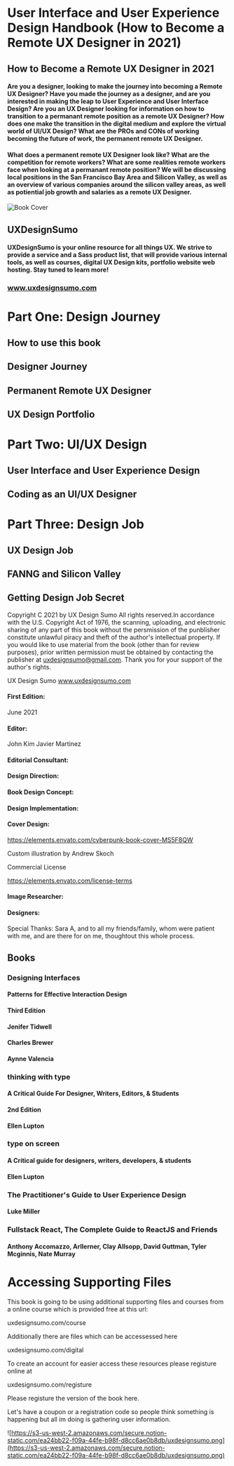 # User Interface and User Experience Design Handbook (How to Become a Remote UX Designer in 2021)

## How to Become a Remote UX Designer in 2021
#### Are you a designer, looking to make the journey into becoming a Remote UX Designer? Have you made the journey as a designer, and are you interested in making the leap to User Experience and User Interface Design? Are you an UX Designer looking for information on how to transition to a permanant remote position as a remote UX Designer? How does one make the transition in the digital medium and explore the virtual world of UI/UX Design? What are the PROs and CONs of working becoming the future of work, the permanent remote UX Designer.

#### What does a permanent remote UX Designer look like? What are the competition for remote workers? What are some realities remote workers face when looking at a permanant remote position? We will be discussing local positions in the San Francisco Bay Area and Silicon Valley, as well as an overview of various companies around the silicon valley areas, as well as potiential job growth and salaries as a remote UX Designer. 

![Book Cover](files/img/book_cover_v1.png)

## UXDesignSumo
#### UXDesignSumo is your online resource for all things UX. We strive to provide a service and a Sass product list, that will provide various internal tools, as well as courses, digital UX Design kits, portfolio website web hosting. Stay tuned to learn more!
### www.uxdesignsumo.com

# Part One: Design Journey
## How to use this book
## Designer Journey
## Permanent Remote UX Designer
## UX Design Portfolio
# Part Two: UI/UX Design
## User Interface and User Experience Design
## Coding as an UI/UX Designer
# Part Three: Design Job
## UX Design Job
## FANNG and Silicon Valley
## Getting Design Job Secret

Copyright C 2021 by UX Design Sumo
All rights reserved.In accordance with the U.S. Copyright Act of 1976, the scanning, uploading, and electronic sharing of any part of this book without the persmission of the punblisher constitute unlawful piracy and theft of the author's intellectual property. If you would like to use material from the book (other than for review purposes), prior written permission must be obtained by contacting the publisher at uxdesignsumo@gmail.com. Thank you for your support of the author's rights.

UX Design Sumo
www.uxdesignsumo.com

#### First Edition: 
June 2021

#### Editor:
John Kim
Javier Martinez

#### Editorial Consultant:

#### Design Direction:

#### Book Design Concept:

#### Design Implementation:

#### Cover Design:

https://elements.envato.com/cyberpunk-book-cover-MS5F8QW

Custom illustration by Andrew Skoch

Commercial License

https://elements.envato.com/license-terms

#### Image Researcher:

#### Designers:

Special Thanks: Sara A, and to all my friends/family, whom were patient with me, and are there for on me, thoughtout this whole process.

## Books

### Designing Interfaces
#### Patterns for Effective Interaction Design
#### Third Edition 
#### Jenifer Tidwell
#### Charles Brewer
#### Aynne Valencia

### thinking with type
#### A Critical Guide For Designer, Writers, Editors, & Students
#### 2nd Edition
#### Ellen Lupton

### type on screen
#### A Critical guide for designers, writers, developers, & students
#### Ellen Lupton

### The Practitioner's Guide to User Experience Design
#### Luke Miller

### Fullstack React, The Complete Guide to ReactJS and Friends
#### Anthony Accomazzo, Arllerner, Clay Allsopp, David Guttman, Tyler Mcginnis, Nate Murray

# Accessing Supporting Files

This book is going to be using additional supporting files and courses from a online course which is provided free at this url:

uxdesignsumo.com/course

Additionally there are files which can be accessessed here

uxdesignsumo.com/digital

To create an account for easier access these resources please registure online at 

uxdesignsumo.com/registure

Please registure the version of the book here.

Let's have a coupon or a registration code so people think something is happening but all im doing is gathering user information.

![https://s3-us-west-2.amazonaws.com/secure.notion-static.com/ea24bb22-f09a-44fe-b98f-d8cc6ae0b8db/uxdesignsumo.png](https://s3-us-west-2.amazonaws.com/secure.notion-static.com/ea24bb22-f09a-44fe-b98f-d8cc6ae0b8db/uxdesignsumo.png)